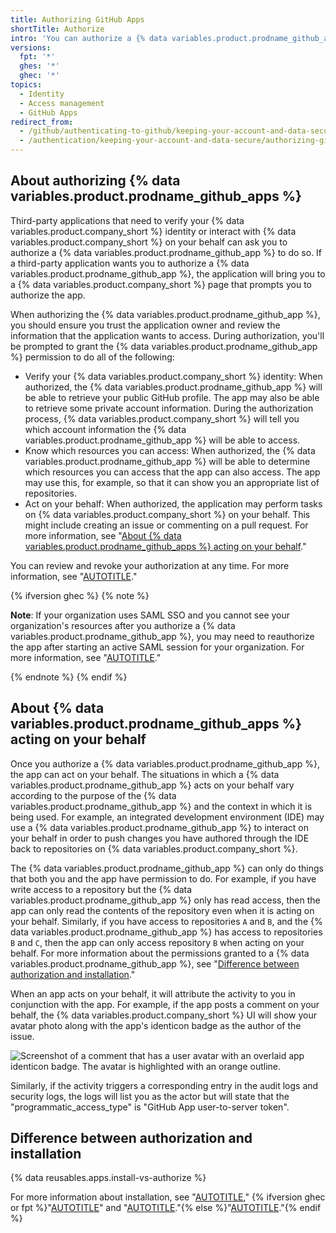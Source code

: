```yaml
---
title: Authorizing GitHub Apps
shortTitle: Authorize
intro: 'You can authorize a {% data variables.product.prodname_github_app %} to retrieve information about your {% data variables.product.company_short %} account and to make changes on your behalf.'
versions:
  fpt: '*'
  ghes: '*'
  ghec: '*'
topics:
  - Identity
  - Access management
  - GitHub Apps
redirect_from:
  - /github/authenticating-to-github/keeping-your-account-and-data-secure/authorizing-github-apps
  - /authentication/keeping-your-account-and-data-secure/authorizing-github-apps
---
```


## About authorizing {% data variables.product.prodname_github_apps %}

Third-party applications that need to verify your {% data variables.product.company_short %} identity or interact with {% data variables.product.company_short %} on your behalf can ask you to authorize a {% data variables.product.prodname_github_app %} to do so. If a third-party application wants you to authorize a {% data variables.product.prodname_github_app %}, the application will bring you to a {% data variables.product.company_short %} page that prompts you to authorize the app.

When authorizing the {% data variables.product.prodname_github_app %}, you should ensure you trust the application owner and review the information that the application wants to access. During authorization, you'll be prompted to grant the {% data variables.product.prodname_github_app %} permission to do all of the following:

- Verify your {% data variables.product.company_short %} identity: When authorized, the {% data variables.product.prodname_github_app %} will be able to retrieve your public GitHub profile. The app may also be able to retrieve some private account information. During the authorization process, {% data variables.product.company_short %} will tell you which account information the {% data variables.product.prodname_github_app %} will be able to access.
- Know which resources you can access: When authorized, the {% data variables.product.prodname_github_app %} will be able to determine which resources you can access that the app can also access. The app may use this, for example, so that it can show you an appropriate list of repositories.
- Act on your behalf: When authorized, the application may perform tasks on {% data variables.product.company_short %} on your behalf. This might include creating an issue or commenting on a pull request. For more information, see "[About {% data variables.product.prodname_github_apps %} acting on your behalf](#about-github-apps-acting-on-your-behalf)."

You can review and revoke your authorization at any time. For more information, see "[AUTOTITLE](/apps/using-github-apps/reviewing-your-authorized-integrations)."

{% ifversion ghec %}
{% note %}

**Note**: If your organization uses SAML SSO and you cannot see your organization's resources after you authorize a {% data variables.product.prodname_github_app %}, you may need to reauthorize the app after starting an active SAML session for your organization. For more information, see "[AUTOTITLE](/apps/using-github-apps/saml-and-github-apps)."

{% endnote %}
{% endif %}

## About {% data variables.product.prodname_github_apps %} acting on your behalf

Once you authorize a {% data variables.product.prodname_github_app %}, the app can act on your behalf. The situations in which a {% data variables.product.prodname_github_app %} acts on your behalf vary according to the purpose of the {% data variables.product.prodname_github_app %} and the context in which it is being used. For example, an integrated development environment (IDE) may use a {% data variables.product.prodname_github_app %} to interact on your behalf in order to push changes you have authored through the IDE back to repositories on {% data variables.product.company_short %}.

The {% data variables.product.prodname_github_app %} can only do things that both you and the app have permission to do. For example, if you have write access to a repository but the {% data variables.product.prodname_github_app %} only has read access, then the app can only read the contents of the repository even when it is acting on your behalf. Similarly, if you have access to repositories `A` and `B`, and the {% data variables.product.prodname_github_app %} has access to repositories `B` and `C`, then the app can only access repository `B` when acting on your behalf. For more information about the permissions granted to a {% data variables.product.prodname_github_app %}, see "[Difference between authorization and installation](#difference-between-authorization-and-installation)."

When an app acts on your behalf, it will attribute the activity to you in conjunction with the app. For example, if the app posts a comment on your behalf, the {% data variables.product.company_short %} UI will show your avatar photo along with the app's identicon badge as the author of the issue.

![Screenshot of a comment that has a user avatar with an overlaid app identicon badge. The avatar is highlighted with an orange outline.](/assets/images/help/apps/github-app-acting-on-your-behalf.png)

Similarly, if the activity triggers a corresponding entry in the audit logs and security logs, the logs will list you as the actor but will state that the "programmatic_access_type" is "GitHub App user-to-server token".

## Difference between authorization and installation

{% data reusables.apps.install-vs-authorize %}

For more information about installation, see "[AUTOTITLE](/apps/using-github-apps/installing-a-github-app-from-a-third-party)," {% ifversion ghec or fpt %}"[AUTOTITLE](/apps/using-github-apps/installing-an-app-in-your-personal-account)" and "[AUTOTITLE](/apps/using-github-apps/installing-an-app-in-your-organization)."{% else %}"[AUTOTITLE](/apps/maintaining-github-apps/installing-github-apps)."{% endif %}
